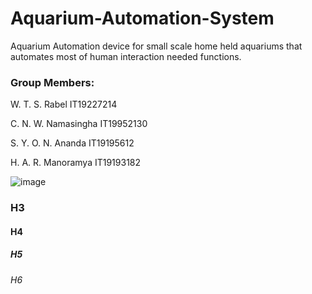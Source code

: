 # Aquarium-Automation-System
Aquarium Automation device for small scale home held aquariums that automates most of human interaction needed functions.  
   
### Group Members:

   W. T. S. Rabel         IT19227214		
	 
 
   C. N. W. Namasingha    IT19952130	

 
   S. Y. O. N. Ananda     IT19195612	
	 
 
   H. A. R. Manoramya     IT19193182	
 


![image](https://user-images.githubusercontent.com/97085704/148671235-67f3b7b2-6026-4820-a604-60e31eb05360.png)


### H3
#### H4
##### H5
###### H6


